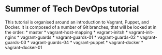 # Summer of Tech DevOps tutorial

This tutorial is organised around an introduction to Vagrant, Puppet, and Docker.
It is composed of a number of Git branches, that will be looked at in the order:
	* master
	* vagrant-host-mapping
	* vagrant-initsh
	* vagrant-init-nginx
	* vagrant-guards
	* vagrant-guards-01
	* vagrant-guards-02
	* vagrant-guards-03
	* vagrant-guards-04
	* vagrant-puppet
	* vagrant-docker
	* vagrant-docker-01
